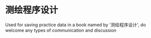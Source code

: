 # 测绘程序设计
Used for saving practice data in a book named by '测绘程序设计', do welcome any types of communication and discussion
